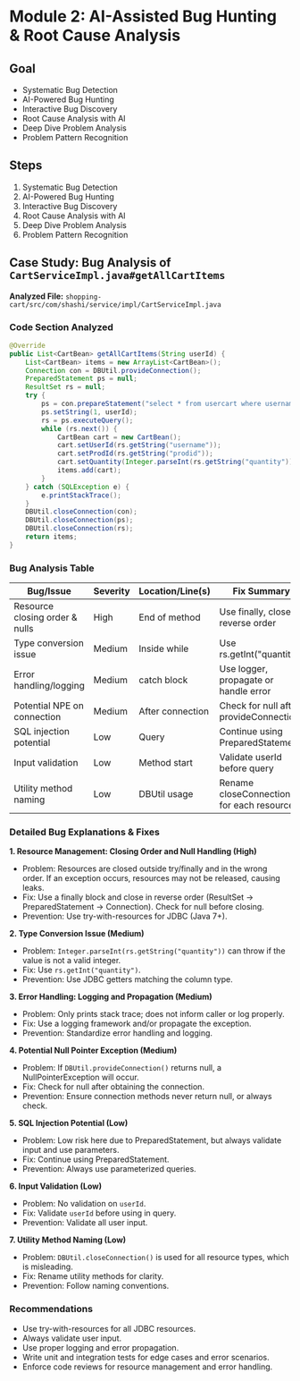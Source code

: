 # Module 2: AI-Assisted Bug Hunting & Root Cause Analysis

## Goal
- Systematic Bug Detection
- AI-Powered Bug Hunting
- Interactive Bug Discovery
- Root Cause Analysis with AI
- Deep Dive Problem Analysis
- Problem Pattern Recognition

## Steps
1. Systematic Bug Detection
2. AI-Powered Bug Hunting
3. Interactive Bug Discovery
4. Root Cause Analysis with AI
5. Deep Dive Problem Analysis
6. Problem Pattern Recognition 

## Case Study: Bug Analysis of `CartServiceImpl.java#getAllCartItems`

**Analyzed File:** `shopping-cart/src/com/shashi/service/impl/CartServiceImpl.java`

### Code Section Analyzed

```java
@Override
public List<CartBean> getAllCartItems(String userId) {
    List<CartBean> items = new ArrayList<CartBean>();
    Connection con = DBUtil.provideConnection();
    PreparedStatement ps = null;
    ResultSet rs = null;
    try {
        ps = con.prepareStatement("select * from usercart where username=?");
        ps.setString(1, userId);
        rs = ps.executeQuery();
        while (rs.next()) {
            CartBean cart = new CartBean();
            cart.setUserId(rs.getString("username"));
            cart.setProdId(rs.getString("prodid"));
            cart.setQuantity(Integer.parseInt(rs.getString("quantity")));
            items.add(cart);
        }
    } catch (SQLException e) {
        e.printStackTrace();
    }
    DBUtil.closeConnection(con);
    DBUtil.closeConnection(ps);
    DBUtil.closeConnection(rs);
    return items;
}
```

### Bug Analysis Table

| Bug/Issue                        | Severity | Location/Line(s) | Fix Summary                                 |
|-----------------------------------|----------|------------------|---------------------------------------------|
| Resource closing order & nulls    | High     | End of method    | Use finally, close in reverse order         |
| Type conversion issue             | Medium   | Inside while     | Use rs.getInt("quantity")                   |
| Error handling/logging            | Medium   | catch block      | Use logger, propagate or handle error       |
| Potential NPE on connection       | Medium   | After connection | Check for null after provideConnection      |
| SQL injection potential           | Low      | Query            | Continue using PreparedStatement            |
| Input validation                  | Low      | Method start     | Validate userId before query                |
| Utility method naming             | Low      | DBUtil usage     | Rename closeConnection for each resource    |

### Detailed Bug Explanations & Fixes

**1. Resource Management: Closing Order and Null Handling (High)**
- Problem: Resources are closed outside try/finally and in the wrong order. If an exception occurs, resources may not be released, causing leaks.
- Fix: Use a finally block and close in reverse order (ResultSet → PreparedStatement → Connection). Check for null before closing.
- Prevention: Use try-with-resources for JDBC (Java 7+).

**2. Type Conversion Issue (Medium)**
- Problem: `Integer.parseInt(rs.getString("quantity"))` can throw if the value is not a valid integer.
- Fix: Use `rs.getInt("quantity")`.
- Prevention: Use JDBC getters matching the column type.

**3. Error Handling: Logging and Propagation (Medium)**
- Problem: Only prints stack trace; does not inform caller or log properly.
- Fix: Use a logging framework and/or propagate the exception.
- Prevention: Standardize error handling and logging.

**4. Potential Null Pointer Exception (Medium)**
- Problem: If `DBUtil.provideConnection()` returns null, a NullPointerException will occur.
- Fix: Check for null after obtaining the connection.
- Prevention: Ensure connection methods never return null, or always check.

**5. SQL Injection Potential (Low)**
- Problem: Low risk here due to PreparedStatement, but always validate input and use parameters.
- Fix: Continue using PreparedStatement.
- Prevention: Always use parameterized queries.

**6. Input Validation (Low)**
- Problem: No validation on `userId`.
- Fix: Validate `userId` before using in query.
- Prevention: Validate all user input.

**7. Utility Method Naming (Low)**
- Problem: `DBUtil.closeConnection()` is used for all resource types, which is misleading.
- Fix: Rename utility methods for clarity.
- Prevention: Follow naming conventions.

### Recommendations
- Use try-with-resources for all JDBC resources.
- Always validate user input.
- Use proper logging and error propagation.
- Write unit and integration tests for edge cases and error scenarios.
- Enforce code reviews for resource management and error handling. 